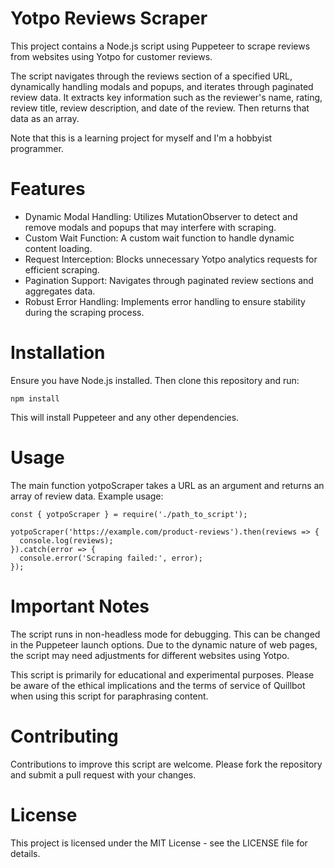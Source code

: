 # Yotpo Reviews Scraper
This project contains a Node.js script using Puppeteer to scrape reviews from websites using Yotpo for customer reviews.

The script navigates through the reviews section of a specified URL, dynamically handling modals and popups, and iterates through paginated review data. It extracts key information such as the reviewer's name, rating, review title, review description, and date of the review. Then returns that data as an array.

Note that this is a learning project for myself and I'm a hobbyist programmer.

# Features
- Dynamic Modal Handling: Utilizes MutationObserver to detect and remove modals and popups that may interfere with scraping.
- Custom Wait Function: A custom wait function to handle dynamic content loading.
- Request Interception: Blocks unnecessary Yotpo analytics requests for efficient scraping.
- Pagination Support: Navigates through paginated review sections and aggregates data.
- Robust Error Handling: Implements error handling to ensure stability during the scraping process.

# Installation
Ensure you have Node.js installed. Then clone this repository and run:

```
npm install
```

This will install Puppeteer and any other dependencies.

# Usage
The main function yotpoScraper takes a URL as an argument and returns an array of review data. Example usage:

```
const { yotpoScraper } = require('./path_to_script');

yotpoScraper('https://example.com/product-reviews').then(reviews => {
  console.log(reviews);
}).catch(error => {
  console.error('Scraping failed:', error);
});
```

# Important Notes
The script runs in non-headless mode for debugging. This can be changed in the Puppeteer launch options.
Due to the dynamic nature of web pages, the script may need adjustments for different websites using Yotpo.

This script is primarily for educational and experimental purposes. Please be aware of the ethical implications and the terms of service of Quillbot when using this script for paraphrasing content.

# Contributing
Contributions to improve this script are welcome. Please fork the repository and submit a pull request with your changes.

# License
This project is licensed under the MIT License - see the LICENSE file for details.
